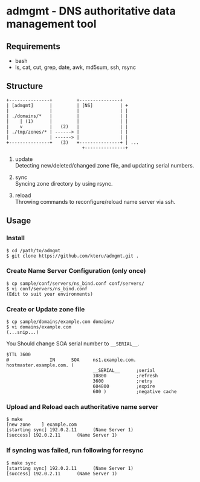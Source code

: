 admgmt - DNS authoritative data management tool
===============================================

Requirements
------------

  * bash
  * ls, cat, cut, grep, date, awk, md5sum, ssh, rsync


Structure
---------

    +---------------+         +---------------+
    | [admgmt]      |         | [NS]          | +
    |               |         |               | |
    | ./domains/*   |         |               | |
    |    | (1)      |         |               | |
    |    v          |   (2)   |               | |
    | ./tmp/zones/* | ------> |               | |
    |               | ------> |               | |
    +---------------+   (3)   +---------------+ | ...
                                +---------------+

1. update  
Detecting new/deleted/changed zone file, and updating serial numbers.

2. sync  
Syncing zone directory by using rsync.

3. reload  
Throwing commands to reconfigure/reload name server via ssh.


Usage
-----

### Install

    $ cd /path/to/admgmt
    $ git clone https://github.com/kteru/admgmt.git .

### Create Name Server Configuration (only once)

    $ cp sample/conf/servers/ns_bind.conf conf/servers/
    $ vi conf/servers/ns_bind.conf
    (Edit to suit your environments)

### Create or Update zone file

    $ cp sample/domains/example.com domains/
    $ vi domains/example.com
    (...snip...)

You Should change SOA serial number to `__SERIAL__`.

    $TTL 3600
    @               IN      SOA     ns1.example.com. hostmaster.example.com. (
                                    __SERIAL__      ;serial
                                    10800           ;refresh
                                    3600            ;retry
                                    604800          ;expire
                                    600 )           ;negative cache

### Upload and Reload each authoritative name server

    $ make
    [new zone    ] example.com
    [starting sync] 192.0.2.11      (Name Server 1)
    [success] 192.0.2.11      (Name Server 1)

### If syncing was failed, run following for resync

    $ make sync
    [starting sync] 192.0.2.11      (Name Server 1)
    [success] 192.0.2.11      (Name Server 1)

